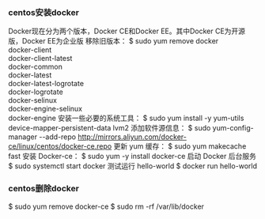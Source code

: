 ### centos安装docker
  Docker现在分为两个版本，Docker CE和Docker EE。其中Docker CE为开源版，Docker EE为企业版
  移除旧版本：
    $ sudo yum remove docker \
                  docker-client \
                  docker-client-latest \
                  docker-common \
                  docker-latest \
                  docker-latest-logrotate \
                  docker-logrotate \
                  docker-selinux \
                  docker-engine-selinux \
                  docker-engine
  安装一些必要的系统工具：
    $ sudo yum install -y yum-utils device-mapper-persistent-data lvm2
  添加软件源信息：
    $ sudo yum-config-manager --add-repo http://mirrors.aliyun.com/docker-ce/linux/centos/docker-ce.repo
  更新 yum 缓存：
    $ sudo yum makecache fast
  安装 Docker-ce：
    $ sudo yum -y install docker-ce
  启动 Docker 后台服务
    $ sudo systemctl start docker
  测试运行 hello-world
    $ docker run hello-world

### centos删除docker
  $ sudo yum remove docker-ce
  $ sudo rm -rf /var/lib/docker

  

